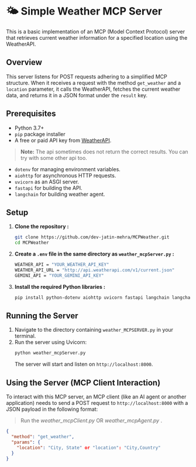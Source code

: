 # 🌤️ Simple Weather MCP Server

This is a basic implementation of an MCP (Model Context Protocol) server that retrieves current weather information for a specified location using the WeatherAPI.

## Overview

This server listens for POST requests adhering to a simplified MCP structure. When it receives a request with the method `get_weather` and a `location` parameter, it calls the WeatherAPI, fetches the current weather data, and returns it in a JSON format under the `result` key.

## Prerequisites

- Python 3.7+
- `pip` package installer
- A free or paid API key from [WeatherAPI](https://www.weatherapi.com/).
> **Note:** The api sometimes does not return the correct results. You can try with some other api too.
- `dotenv` for managing environment variables.
- `aiohttp` for asynchronous HTTP requests.
- `uvicorn` as an ASGI server.
- `fastapi` for building the API.
- `langchain` for building weather agent.

## Setup

1.  **Clone the repository :**

    ```bash
    git clone https://github.com/dev-jatin-mehra/MCPWeather.git
    cd MCPWeather
    ```

2.  **Create a `.env` file in the same directory as `weather_mcpServer.py` :**

    ```bash
    WEATHER_API = "YOUR_WEATHER_API_KEY"
    WEATHER_API_URL = "http://api.weatherapi.com/v1/current.json"
    GEMINI_API = "YOUR_GEMINI_API_KEY"
    ```

3.  **Install the required Python libraries :**
    ```bash
    pip install python-dotenv aiohttp uvicorn fastapi langchain langchain-google-genai
    ```

## Running the Server

1.  Navigate to the directory containing `weather_MCPSERVER.py` in your terminal.
2.  Run the server using Uvicorn:
    ```bash
    python weather_mcpServer.py
    ```
    The server will start and listen on `http://localhost:8000`.

## Using the Server (MCP Client Interaction)

To interact with this MCP server, an MCP client (like an AI agent or another application) needs to send a POST request to `http://localhost:8000` with a JSON payload in the following format:

> Run the *weather_mcpClient.py* OR *weather_mcpAgent.py* .

```json
{
  "method": "get_weather",
  "params": {
    "location": "City, State" or "location": "City,Country"
  }
}
```
